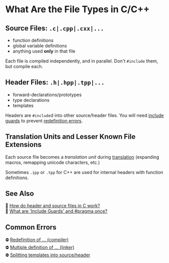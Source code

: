 # What Are the File Types in C/C++

<!-- inline -->
## Source Files: `.c|.cpp|.cxx|...`
- function definitions
- global variable definitions
- anything used **only** in that file

Each file is compiled independently, and in parallel.
Don't `#include` them, but compile each.

<!-- inline -->
## Header Files: `.h|.hpp|.tpp|...`
- forward-declarations/prototypes
- type declarations
- templates

Headers are `#include`d into other source/header files.
You will need [include guards](https://64.github.io/cpp-faq/include-guards-pragma-once/) to prevent
[redefinition errors](https://stackoverflow.com/q/3746484/5740428).

## Translation Units and Lesser Known File Extensions

Each source file becomes a *translation unit* during
[translation](https://en.cppreference.com/w/cpp/language/translation_phases)
(expanding macros, remapping unicode characters, etc.)

Sometimes `.ipp` or `.tpp` for C++ are used for internal headers with function definitions.

<!-- inline -->
## See Also
📄 [How do header and source files in C work?](https://stackoverflow.com/q/5904530/5740428)  
📄 [What are 'Include Guards' and #pragma once?](https://64.github.io/cpp-faq/include-guards-pragma-once/)

<!-- inline -->
## Common Errors
⛔ [Redefinition of ... (compiler)](https://stackoverflow.com/q/3746484/5740428)  
⛔ [Multiple definition of ... (linker)](https://stackoverflow.com/q/17764661/5740428)  
⛔ [Splitting templates into source/header](https://stackoverflow.com/q/1724036/5740428)
